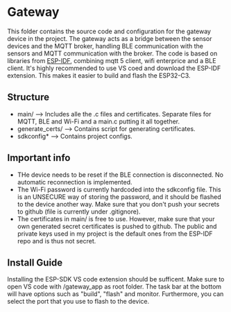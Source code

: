 # Gateway

This folder contains the source code and configuration for the gateway device in the project. The gateway acts as a bridge between the sensor devices and the MQTT broker, handling BLE communication with the sensors and MQTT communication with the broker. The code is based on libraries from [ESP-IDF](https://github.com/espressif/esp-idf/tree/master/examples), combining mqtt 5 client, wifi enterprice and a BLE client. It's highly recommended to use VS coed and download the ESP-IDF extension. This makes it easier to build and flash the ESP32-C3. 

## Structure

- main/ --> Includes alle the .c files and certificates. Separate files for MQTT, BLE and Wi-Fi and a main.c putting it all together. 
- generate_certs/ --> Contains script for generating certificates. 
- sdkconfig* --> Contains project configs. 

## Important info

- THe device needs to be reset if the BLE connection is disconnected. No automatic reconnection is implemented. 
- The Wi-Fi password is currently hardcoded into the sdkconfig file. This is an UNSECURE way of storing the password, and it should be flashed to the device another way. Make sure that you don't push your secrets to github (file is currently under .gitignore). 
- The certificates in main/ is free to use. However, make sure that your own generated secret certificates is pushed to github. The public and private keys used in my project is the default ones from the ESP-IDF repo and is thus not secret. 

## Install Guide

Installing the ESP-SDK VS code extension should be sufficent. Make sure to open VS code with /gateway_app as root folder. The task bar at the bottom will have options such as "build", "flash" and monitor. Furthermore, you can select the port that you use to flash to the device. 